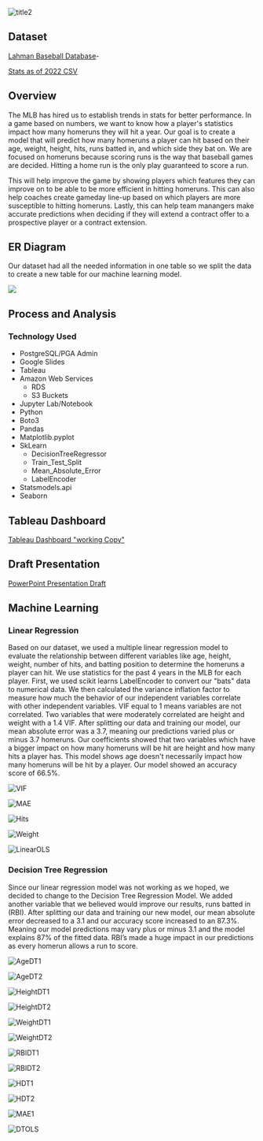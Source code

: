 ![title2](Project_Images/title2.png)

## Dataset
[Lahman Baseball Database](http://seanlahman.com/download-baseball-database/)- 

[Stats as of 2022 CSV](https://github.com/chadwickbureau/baseballdatabank/archive/refs/tags/v2023.1.zip)


## Overview
The MLB has hired us to establish trends in stats for better performance. In a game based on numbers, we want to know how a player's statistics impact how many homeruns they will hit a year. Our goal is to create a model that will predict how many homeruns a player can hit based on their age, weight, height, hits, runs batted in, and which side they bat on. We are focused on homeruns because scoring runs is the way that baseball games are decided. Hitting a home run is the only play guaranteed to score a run.

This will help improve the game by showing players which features they can improve on to be able to be more efficient in hitting homeruns. This can also help coaches create gameday line-up based on which players are more susceptible to hitting homeruns. Lastly, this can help team manangers make accurate predictions when deciding if they will extend a contract offer to a prospective player or a contract extension.


## ER Diagram
Our dataset had all the needed information in one table so we split the data to create a new table for our machine learning model.

![](https://github.com/LeishMarrero/SlidingIntoTheMLB/blob/main/Project_Images/QuickDBD-export.png)

## Process and Analysis
### Technology Used
- PostgreSQL/PGA Admin
- Google Slides
- Tableau
- Amazon Web Services
  - RDS
  - S3 Buckets
- Jupyter Lab/Notebook
- Python
- Boto3
- Pandas
- Matplotlib.pyplot
- SkLearn
  - DecisionTreeRegressor
  - Train_Test_Split
  - Mean_Absolute_Error
  - LabelEncoder
- Statsmodels.api
- Seaborn

## Tableau Dashboard
[Tableau Dashboard "working Copy"](https://public.tableau.com/views/MLBProject_16831646424700/Story1?:language=en-US&publish=yes&:display_count=n&:origin=viz_share_link)

## Draft Presentation
[PowerPoint Presentation Draft](https://docs.google.com/presentation/d/18p30GQuymT2IiWoWPWBuGUrkOBxBS357Z4zxULx0iWU/edit?usp=sharing)


## Machine Learning
### Linear Regression
Based on our dataset, we used a multiple linear regression model to evaluate the relationship between different variables like age, height, weight, number of hits, and batting position to determine the homeruns a player can hit. We use statistics for the past 4 years in the MLB for each player. First, we used scikit learns LabelEncoder to convert our "bats" data to numerical data. We then calculated the variance inflation factor to measure how much the behavior of our independent variables correlate with other independent variables. VIF equal to 1 means variables are not correlated. Two variables that were moderately correlated are height and weight with a 1.4 VIF. After splitting our data and training our model, our mean absolute error was a 3.7, meaning our predictions varied plus or minus 3.7 homeruns. Our coefficients showed that two variables which have a bigger impact on how many homeruns will be hit are height and how many hits a player has. This model shows age doesn't necessarily impact how many homeruns will be hit by a player. Our model showed an accuracy score of 66.5%.

![VIF](Project_Images/VIF.png)

![MAE](Project_Images/MAE.png)

![Hits](Project_Images/Hits.png)

![Weight](Project_Images/Weight.png)

![LinearOLS](Project_Images/LinearOLS.png)

### Decision Tree Regression
Since our linear regression model was not working as we hoped, we decided to change to the Decision Tree Regression Model. We added another variable that we believed would improve our results, runs batted in (RBI). After splitting our data and training our new model, our mean absolute error decreased to a 3.1 and our accuracy score increased to an 87.3%. Meaning our model predictions may vary plus or minus 3.1 and the model explains 87% of the fitted data. RBI’s made a huge impact in our predictions as every homerun allows a run to score. 

![AgeDT1](Project_Images/AgeDT1.png)

![AgeDT2](Project_Images/AgeDT2.png)

![HeightDT1](Project_Images/HeightDT1.png)

![HeightDT2](Project_Images/HeightDT2.png)

![WeightDT1](Project_Images/WeightDT1.png)

![WeightDT2](Project_Images/WeightDT2.png)

![RBIDT1](Project_Images/RBIDT1.png)

![RBIDT2](Project_Images/RBIDT2.png)

![HDT1](Project_Images/HDT1.png)

![HDT2](Project_Images/HDT2.png)

![MAE1](Project_Images/MAE1.png)

![DTOLS](Project_Images/DTOLS.png)

